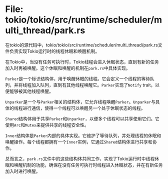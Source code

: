 # File: tokio/tokio/src/runtime/scheduler/multi_thread/park.rs

在tokio的源代码中，tokio/tokio/src/runtime/scheduler/multi_thread/park.rs文件负责实现Tokio运行时的线程休眠和唤醒机制。

在Tokio中，当没有任务可执行时，Tokio线程会进入休眠状态，直到有新的任务加入时再被唤醒。这个休眠和唤醒的机制在`park.rs`中具体实现。

`Parker`是一个标识结构体，用于唤醒休眠的线程。它会定义一个线程的等待队列，并将线程加入队列，直到有其他线程唤醒它。`Parker`实现了`Notify` trait，以便能够被其他线程唤醒。

`Unparker`是一个与`Parker`相关的结构体，它允许线程唤醒`Parker`。`Unparker`与具体的线程进行通信，使得一个线程可以唤醒另一个处于休眠状态的线程。

`Shared`结构体用于共享`Parker`和`Unparker`，以便多个线程可以共享使用它们。它使用`Arc`和`Mutex`来提供共享的线程安全性。

`Inner`结构体是`Parker`内部的具体实现。它维护了等待队列，并处理线程的休眠和唤醒操作。每个线程都拥有一个`Inner`实例，它通过`Shared`结构体进行共享和协作。

总而言之，`park.rs`文件中的这些结构体共同工作，实现了Tokio运行时中线程休眠和唤醒机制的功能，确保在没有任务可执行时线程进入休眠状态，并在有新任务加入时进行唤醒。

